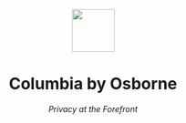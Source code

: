 <p align=center><img src="https://img.icons8.com/external-kmg-design-flat-kmg-design/512/000000/external-shield-user-interface-kmg-design-flat-kmg-design.png" width="75" height="75"></p><h1 align=center>Columbia by Osborne</h1><p align="center"><i>Privacy at the Forefront</i></p><br/>
